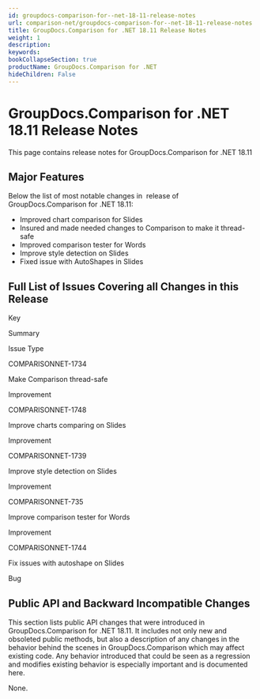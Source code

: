 ```yaml
---
id: groupdocs-comparison-for--net-18-11-release-notes
url: comparison-net/groupdocs-comparison-for--net-18-11-release-notes
title: GroupDocs.Comparison for .NET 18.11 Release Notes
weight: 1
description: 
keywords: 
bookCollapseSection: true
productName: GroupDocs.Comparison for .NET
hideChildren: False
---
```


# GroupDocs.Comparison for .NET 18.11 Release Notes


This page contains release notes for GroupDocs.Comparison for .NET 18.11

## Major Features

Below the list of most notable changes in  release of GroupDocs.Comparison for .NET 18.11:

*   Improved chart comparison for Slides
*   Insured and made needed changes to Comparison to make it thread-safe
*   Improved comparison tester for Words
*   Improve style detection on Slides
*   Fixed issue with AutoShapes in Slides

## Full List of Issues Covering all Changes in this Release

Key

Summary

Issue Type

COMPARISONNET-1734 

Make Comparison thread-safe

Improvement

COMPARISONNET-1748

Improve charts comparing on Slides

Improvement

COMPARISONNET-1739

Improve style detection on Slides

Improvement

COMPARISONNET-735 

Improve comparison tester for Words

Improvement

COMPARISONNET-1744

Fix issues with autoshape on Slides

Bug

## Public API and Backward Incompatible Changes

This section lists public API changes that were introduced in GroupDocs.Comparison for .NET 18.11. It includes not only new and obsoleted public methods, but also a description of any changes in the behavior behind the scenes in GroupDocs.Comparison which may affect existing code. Any behavior introduced that could be seen as a regression and modifies existing behavior is especially important and is documented here.

None.

